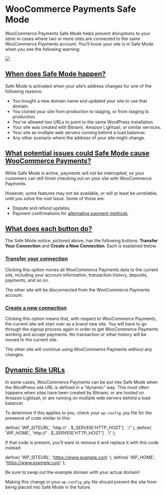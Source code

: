 # WooCommerce Payments Safe Mode

WooCommerce Payments Safe Mode helps prevent disruptions to your store in cases where two or more sites are connected to the same WooCommerce Payments account. You’ll know your site is in Safe Mode when you see the following warning:  

![](https://woocommerce.com/wp-content/uploads/2022/01/safe-mode-woocommerce-payments.png)

## [When does Safe Mode happen?](#when-does-safe-mode-happen)

Safe Mode is activated when your site’s address changes for one of the following reasons:

*   You bought a new domain name and updated your site to use that domain.
*   You cloned your site from production to staging, or from staging to production.
*   You’ve allowed two URLs to point to the same WordPress installation.
*   Your site was created with Bitnami, Amazon Lightsail, or similar services.
*   Your site as multiple web servers running behind a load balancer.
*   Any other scenario where the address of your site might change.

## [What potential issues could Safe Mode cause WooCommerce Payments?](#what-issues-could-safe-mode-cause)

While Safe Mode is active, payments will not be interrupted, so your customers can still finish checking out on your site with WooCommerce Payments. 

However, some features may not be available, or will at least be unreliable, until you solve the root issue. Some of those are:

*   Dispute and refund updates.
*   Payment confirmations for [alternative payment methods](https://woocommerce.com/document/payments/additional-payment-methods/#available-methods).

## [What does each button do?](#what-does-each-button-do)

The Safe Mode notice, pictured above, has the following buttons: **Transfer Your Connection** and **Create a New Connection**. Each is explained below.

### [Transfer your connection](#section-4)

Clicking this option moves all WooCommerce Payments data to the current site, including your account information, transaction history, deposits, payments, and so on.

The other site will be disconnected from the WooCommerce Payments account.

### [Create a new connection](#section-5)

Clicking this option means that, with respect to WooCommerce Payments, the current site will start over as a brand new site. You will have to go through the signup process again in order to get WooCommerce Payments working and accept payments. No transaction or other history will be moved to the current site.

The other site will continue using WooCommerce Payments without any changes.

## [Dynamic Site URLs](#dynamic-site-urls)

In some cases, WooCommerce Payments can be put into Safe Mode when the WordPress site URL is defined in a “dynamic” way. This most often happens when sites have been created by Bitnami, or are hosted on Amazon Lightsail, or are running on multiple web servers behind a load balancer.

To determine if this applies to you, check your `wp-config.php` file for the presence of code similar to this:

define( 'WP\_SITEURL', 'http://' . $\_SERVER\['HTTP\_HOST'\] . '/' );
define( 'WP\_HOME', 'http://' . $\_SERVER\['HTTP\_HOST'\] . '/' );

If that code is present, you’ll want to remove it and replace it with this code instead:

define( 'WP\_SITEURL', 'https://www.example.com' );
define( 'WP\_HOME', 'https://www.example.com' );

Be sure to swap out the example domain with your actual domain!

Making this change in your `wp-config.php` file should prevent the site from being placed into Safe Mode in the future.